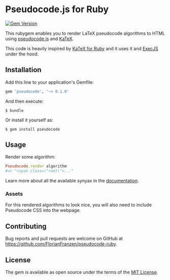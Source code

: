 # Pseudocode.js for Ruby

[![Gem Version](https://badge.fury.io/rb/pseudocode.svg)](https://badge.fury.io/rb/pseudocode)

This rubygem enables you to render LaTeX pseudocode algorithms to HTML using [pseudocode.js] and [KaTeX].

This code is heavily inspired by [KaTeX for Ruby](https://github.com/glebm/katex-ruby) and it uses it and [ExecJS] under the hood.

## Installation

Add this line to your application's Gemfile:

```ruby
gem 'pseudocode', '~> 0.1.0'
```

And then execute:

    $ bundle

Or install it yourself as:

    $ gem install pseudocode

## Usage

Render some algorithm:

```ruby
Pseudocode.render algorithm
#=> "<span class=\"root\">..."
```

Learn more about all the available synyax in the [documentation](https://github.com/SaswatPadhi/pseudocode.js#grammar=).

### Assets

For this rendered algorithms to look nice, you will also need to include Pseudocode CSS
into the webpage.

## Contributing

Bug reports and pull requests are welcome on GitHub at https://github.com/FlorianFranzen/pseudocode-ruby.

## License

The gem is available as open source under the terms of the
[MIT License](http://opensource.org/licenses/MIT).

[KaTeX]: https://github.com/Khan/KaTeX
[ExecJS]: https://github.com/rails/execjs
[pseudocode.js]: https://github.com/SaswatPadhi/pseudocode.js
